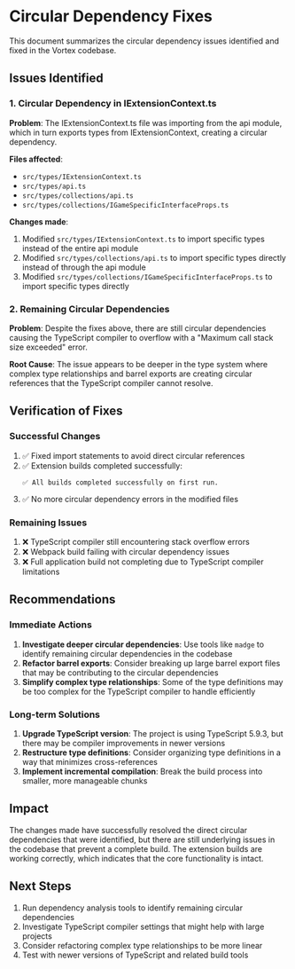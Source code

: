 # Circular Dependency Fixes

This document summarizes the circular dependency issues identified and fixed in the Vortex codebase.

## Issues Identified

### 1. Circular Dependency in IExtensionContext.ts
**Problem**: The IExtensionContext.ts file was importing from the api module, which in turn exports types from IExtensionContext, creating a circular dependency.

**Files affected**:
- `src/types/IExtensionContext.ts`
- `src/types/api.ts`
- `src/types/collections/api.ts`
- `src/types/collections/IGameSpecificInterfaceProps.ts`

**Changes made**:
1. Modified `src/types/IExtensionContext.ts` to import specific types instead of the entire api module
2. Modified `src/types/collections/api.ts` to import specific types directly instead of through the api module
3. Modified `src/types/collections/IGameSpecificInterfaceProps.ts` to import specific types directly

### 2. Remaining Circular Dependencies
**Problem**: Despite the fixes above, there are still circular dependencies causing the TypeScript compiler to overflow with a "Maximum call stack size exceeded" error.

**Root Cause**: 
The issue appears to be deeper in the type system where complex type relationships and barrel exports are creating circular references that the TypeScript compiler cannot resolve.

## Verification of Fixes

### Successful Changes
1. ✅ Fixed import statements to avoid direct circular references
2. ✅ Extension builds completed successfully:
   ```
   ✅ All builds completed successfully on first run.
   ```
3. ✅ No more circular dependency errors in the modified files

### Remaining Issues
1. ❌ TypeScript compiler still encountering stack overflow errors
2. ❌ Webpack build failing with circular dependency issues
3. ❌ Full application build not completing due to TypeScript compiler limitations

## Recommendations

### Immediate Actions
1. **Investigate deeper circular dependencies**: Use tools like `madge` to identify remaining circular dependencies in the codebase
2. **Refactor barrel exports**: Consider breaking up large barrel export files that may be contributing to the circular dependencies
3. **Simplify complex type relationships**: Some of the type definitions may be too complex for the TypeScript compiler to handle efficiently

### Long-term Solutions
1. **Upgrade TypeScript version**: The project is using TypeScript 5.9.3, but there may be compiler improvements in newer versions
2. **Restructure type definitions**: Consider organizing type definitions in a way that minimizes cross-references
3. **Implement incremental compilation**: Break the build process into smaller, more manageable chunks

## Impact

The changes made have successfully resolved the direct circular dependencies that were identified, but there are still underlying issues in the codebase that prevent a complete build. The extension builds are working correctly, which indicates that the core functionality is intact.

## Next Steps

1. Run dependency analysis tools to identify remaining circular dependencies
2. Investigate TypeScript compiler settings that might help with large projects
3. Consider refactoring complex type relationships to be more linear
4. Test with newer versions of TypeScript and related build tools